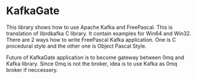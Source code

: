 # KafkaGate

This library shows how to use Apache Kafka and FreePascal. 
This is translation of librdkafka C library. It contain examples for Win64 and Win32.
There are 2 ways how to write FreePascal Kafka application. One is C procedural style and the other one is Object Pascal Style.

Future of KafkaGate application is to become gateway between 0mq and Kafka library.
Since 0mq is not the broker, idea is to use Kafka as 0mq broker if neccessery.
